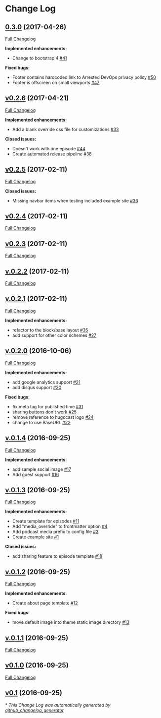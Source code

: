 # Change Log

## [0.3.0](https://github.com/mattstratton/castanet/tree/0.3.0) (2017-04-26)
[Full Changelog](https://github.com/mattstratton/castanet/compare/v0.2.6...0.3.0)

**Implemented enhancements:**

- Change to bootstrap 4 [\#41](https://github.com/mattstratton/castanet/issues/41)

**Fixed bugs:**

- Footer contains hardcoded link to Arrested DevOps privacy policy [\#50](https://github.com/mattstratton/castanet/issues/50)
- Footer is offscreen on small viewports  [\#47](https://github.com/mattstratton/castanet/issues/47)

## [v0.2.6](https://github.com/mattstratton/castanet/tree/v0.2.6) (2017-04-21)
[Full Changelog](https://github.com/mattstratton/castanet/compare/v0.2.5...v0.2.6)

**Implemented enhancements:**

- Add a blank override css file for customizations [\#33](https://github.com/mattstratton/castanet/issues/33)

**Closed issues:**

- Doesn't work with one episode [\#44](https://github.com/mattstratton/castanet/issues/44)
- Create automated release pipeline [\#38](https://github.com/mattstratton/castanet/issues/38)

## [v0.2.5](https://github.com/mattstratton/castanet/tree/v0.2.5) (2017-02-11)
[Full Changelog](https://github.com/mattstratton/castanet/compare/v0.2.4...v0.2.5)

**Closed issues:**

- Missing navbar items when testing included example site [\#36](https://github.com/mattstratton/castanet/issues/36)

## [v0.2.4](https://github.com/mattstratton/castanet/tree/v0.2.4) (2017-02-11)
[Full Changelog](https://github.com/mattstratton/castanet/compare/v0.2.3...v0.2.4)

## [v0.2.3](https://github.com/mattstratton/castanet/tree/v0.2.3) (2017-02-11)
[Full Changelog](https://github.com/mattstratton/castanet/compare/v.0.2.2...v0.2.3)

## [v.0.2.2](https://github.com/mattstratton/castanet/tree/v.0.2.2) (2017-02-11)
[Full Changelog](https://github.com/mattstratton/castanet/compare/v.0.2.1...v.0.2.2)

## [v.0.2.1](https://github.com/mattstratton/castanet/tree/v.0.2.1) (2017-02-11)
[Full Changelog](https://github.com/mattstratton/castanet/compare/v.0.2.0...v.0.2.1)

**Implemented enhancements:**

- refactor to the block/base layout [\#35](https://github.com/mattstratton/castanet/issues/35)
- add support for other color schemes [\#27](https://github.com/mattstratton/castanet/issues/27)

## [v.0.2.0](https://github.com/mattstratton/castanet/tree/v.0.2.0) (2016-10-06)
[Full Changelog](https://github.com/mattstratton/castanet/compare/v.0.1.4...v.0.2.0)

**Implemented enhancements:**

- add google analytics support [\#21](https://github.com/mattstratton/castanet/issues/21)
- add disqus support [\#20](https://github.com/mattstratton/castanet/issues/20)

**Fixed bugs:**

- fix meta tag for published time [\#31](https://github.com/mattstratton/castanet/issues/31)
- sharing buttons don't work [\#25](https://github.com/mattstratton/castanet/issues/25)
- remove reference to hugocast logo [\#24](https://github.com/mattstratton/castanet/issues/24)
- change to use BaseURL [\#22](https://github.com/mattstratton/castanet/issues/22)

## [v.0.1.4](https://github.com/mattstratton/castanet/tree/v.0.1.4) (2016-09-25)
[Full Changelog](https://github.com/mattstratton/castanet/compare/v.0.1.3...v.0.1.4)

**Implemented enhancements:**

- add sample social image [\#17](https://github.com/mattstratton/castanet/issues/17)
- Add guest support [\#16](https://github.com/mattstratton/castanet/issues/16)

## [v.0.1.3](https://github.com/mattstratton/castanet/tree/v.0.1.3) (2016-09-25)
[Full Changelog](https://github.com/mattstratton/castanet/compare/v.0.1.2...v.0.1.3)

**Implemented enhancements:**

- Create template for episodes [\#11](https://github.com/mattstratton/castanet/issues/11)
- Add "media\_override" to frontmatter option [\#4](https://github.com/mattstratton/castanet/issues/4)
- Add podcast media prefix to config file [\#3](https://github.com/mattstratton/castanet/issues/3)
- Create example site [\#1](https://github.com/mattstratton/castanet/issues/1)

**Closed issues:**

- add sharing feature to episode template [\#18](https://github.com/mattstratton/castanet/issues/18)

## [v.0.1.2](https://github.com/mattstratton/castanet/tree/v.0.1.2) (2016-09-25)
[Full Changelog](https://github.com/mattstratton/castanet/compare/v.0.1.1...v.0.1.2)

**Implemented enhancements:**

- Create about page template [\#12](https://github.com/mattstratton/castanet/issues/12)

**Fixed bugs:**

- move default image into theme static image directory [\#13](https://github.com/mattstratton/castanet/issues/13)

## [v.0.1.1](https://github.com/mattstratton/castanet/tree/v.0.1.1) (2016-09-25)
[Full Changelog](https://github.com/mattstratton/castanet/compare/v0.1.0...v.0.1.1)

## [v0.1.0](https://github.com/mattstratton/castanet/tree/v0.1.0) (2016-09-25)
[Full Changelog](https://github.com/mattstratton/castanet/compare/v0.1...v0.1.0)

## [v0.1](https://github.com/mattstratton/castanet/tree/v0.1) (2016-09-25)


\* *This Change Log was automatically generated by [github_changelog_generator](https://github.com/skywinder/Github-Changelog-Generator)*